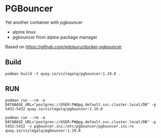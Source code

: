 # PGBouncer

Yet another container with pgbouncer

- alpine linux
- pgbouncer from alpine package manager

Based on https://github.com/edoburu/docker-pgbouncer

## Build

    podman build -t quay.io/vizlegalq/pgbouncer:1.19.0 .

## RUN

    podman run --rm -e DATABASE_URL="postgres://USER:PW@pg.default.svc.cluster.local/DB" -p 5432:5432 quay.io/vizlegalq/pgbouncer:1.19.0

    podman run --rm -e DATABASE_URL="postgres://USER:PW@pg.default.svc.cluster.local/DB" -p 5432:5432 -v pgbouncer.ini:/etc/pgbouncer/pgbouncer.ini:ro quay.io/vizlegalq/pgbouncer:1.19.0
